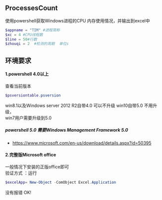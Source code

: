 ## ProcessesCount
使用powershell获取Windows进程的CPU 内存使用情况，并输出到excel中
```powershell
$appname = "TIM" #进程简称
$xc = 4 #CPU线程数
$line = 50#行数
$zhouqi = 2  #检测的周期  单位s
```
## 环境要求
#### 1.powershell 4.0以上    
查看当前版本  
```powershell
$psversiontable.psversion
``` 
win8.1以及Windows server 2012 R2自带4.0 可以不升级 
win10自带5.0 不用升级，  
win7用户需要升级到5.0   
##### powershell 5.0 需要Windows Management Framework 5.0  
* https://www.microsoft.com/en-us/download/details.aspx?id=50395   
#### 2.完整版Microsoft office
一般情况下安装的正版office即可  
验证方式 ：运行 
```powershell
$excelApp= New-Object -ComObject Excel.Application 
```
没有报错 OK!
